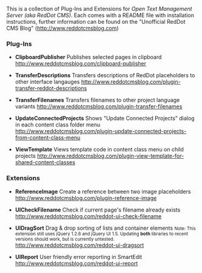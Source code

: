 This is a collection of Plug-Ins and Extensions for *Open Text Management Server (aka RedDot CMS)*. Each comes with a README file with installation instructions, further information can be found on the "Unofficial RedDot CMS Blog" (http://www.reddotcmsblog.com)

### Plug-Ins 
*	**ClipboardPublisher**
	Publishes selected pages in clipboard
	http://www.reddotcmsblog.com/clipboard-publisher

*	**TransferDescriptions**
	Transfers descriptions of RedDot placeholders to other interface langauges
	http://www.reddotcmsblog.com/plugin-transfer-reddot-descriptions

*	**TransferFilenames**
	Transfers filenames to other project language variants
	http://www.reddotcmsblog.com/plugin-transfer-filenames

*	**UpdateConnectedProjects**
	Shows "Update Connected Projects" dialog in each content class folder menu
	http://www.reddotcmsblog.com/plugin-update-connected-projects-from-content-class-menu

*	**ViewTemplate**
	Views template code in content class menu on child projects
	http://www.reddotcmsblog.com/plugin-view-template-for-shared-content-classes


### Extensions
*	**ReferenceImage**
	Create a reference between two image placeholders
	http://www.reddotcmsblog.com/plugin-reference-image

*	**UICheckFilename**
	Check if current page's filename already exists
	http://www.reddotcmsblog.com/reddot-ui-check-filename

*	**UIDragSort**
	Drag & drop sorting of lists and container elements
	<small>Note: This extension still uses jQuery 1.2.6 and jQuery UI 1.5. Updating **both** libraries to recent versions should work, but is currently untested.</small>
	http://www.reddotcmsblog.com/reddot-ui-dragsort

*	**UIReport**
	User friendly error reporting in SmartEdit
	http://www.reddotcmsblog.com/reddot-ui-report

